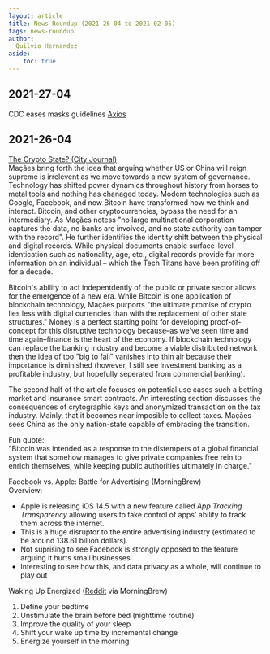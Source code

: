 ```yaml
---
layout: article
title: News Roundup (2021-26-04 to 2021-02-05)
tags: news-roundup
author:
  Quilvio Hernandez
aside:
    toc: true
---
```


## 2021-27-04

CDC eases masks guidelines [Axios](https://www.axios.com/biden-cdc-coronavirus-guidance-masks-190a4299-05f1-4690-b4c5-d7c4e2c2f38f.html?utm_source=morning_brew)

## 2021-26-04

[The Crypto State? (City Journal)](https://www.city-journal.org/technological-developments-new-systems-of-governance)  
Maçães bring forth the idea that arguing whether US or China will reign supreme is irrelevent as we move towards a new system of governance. Technology has shifted power dynamics throughout history from horses to metal tools and nothing has chanaged today. Modern technologies such as Google, Facebook, and now Bitcoin have transformed how we think and interact. Bitcoin, and other cryptocurrencies, bypass the need for an intermediary. As Maçães notess "no large multinational corporation captures the data, no banks are involved, and no state authority can tamper with the record". He further identifies the identity shift between the physical and digital records. While physical documents enable surface-level identication such as nationality, age, etc., digital records provide far more information on an individual – which the Tech Titans have been profiting off for a decade.  

Bitcoin's ability to act indepentdently of the public or private sector allows for the emergence of a new era. While Bitcoin is one application of blockchain technology, Maçães purports "the ultimate promise of crypto lies less with digital currencies than with the replacement of other state structures." Money is a perfect starting point for developing proof-of-concept for this disruptive technology because–as we've seen time and time again–finance is the heart of the economy. If blockchain technology can replace the banking industry and become a viable distributed network then the idea of too "big to fail" vanishes into thin air because their importance is diminished (however, I still see investment banking as a profitable industry, but hopefully seperated from commercial banking).  

The second half of the article focuses on potential use cases such a betting market and insurance smart contracts. An interesting section discusses the consequences of crytographic keys and anonymized transaction on the tax industry. Mainly, that it becomes near imposible to collect taxes. Maçães sees China as the only nation-state capable of embracing the transition.  

Fun quote:  
"Bitcoin was intended as a response to the distempers of a global financial system that somehow manages to give private companies free rein to enrich themselves, while keeping public authorities ultimately in charge."

Facebook vs. Apple: Battle for Advertising (MorningBrew)  
Overview:
- Apple is releasing iOS 14.5 with a new feature called _App Tracking Transparency_ allowing users to take control of apps' ability to track them across the internet. 
- This is a huge disruptor to the entire advertising industry (estimated to be around 138.61 billion dollars).
- Not suprising to see Facebook is strongly opposed to the feature arguing it hurts small businesses.
- Interesting to see how this, and data privacy as a whole, will continue to play out

Waking Up Energized ([Reddit](https://www.reddit.com/r/productivity/comments/mf2yuq/5_simple_steps_to_wake_up_early_and_energized/) via MorningBrew)
1. Define your bedtime
2. Unstimulate the brain before bed (nighttime routine)
3. Improve the quality of your sleep
4. Shift your wake up time by incremental change
5. Energize yourself in the morning